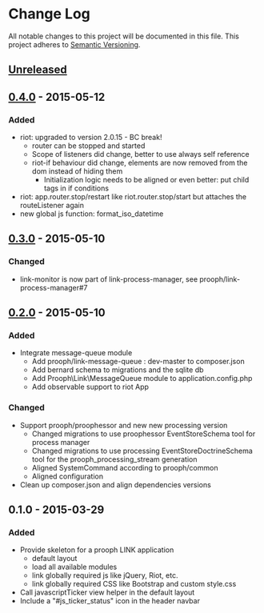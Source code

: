 # Change Log
All notable changes to this project will be documented in this file.
This project adheres to [Semantic Versioning](http://semver.org/).

## [Unreleased][unreleased]

## [0.4.0] - 2015-05-12
### Added
- riot: upgraded to version 2.0.15 - BC break!
  - router can be stopped and started
  - Scope of listeners did change, better to use always self reference
  - riot-if behaviour did change, elements are now removed from the dom instead of hiding them
    - Initialization logic needs to be aligned or even better: put child tags in if conditions
- riot: app.router.stop/restart like riot.router.stop/start but attaches the routeListener again
- new global js function: format_iso_datetime

## [0.3.0] - 2015-05-10

### Changed
- link-monitor is now part of link-process-manager, see prooph/link-process-manager#7

## [0.2.0] - 2015-05-10
### Added
- Integrate message-queue module
  - Add prooph/link-message-queue : dev-master to composer.json
  - Add bernard schema to migrations and the sqlite db
  - Add Prooph\Link\MessageQueue module to application.config.php
  - Add observable support to riot App

### Changed
- Support prooph/proophessor and new new processing version
  - Changed migrations to use proophessor EventStoreSchema tool for process manager
  - Changed migrations to use processing EventStoreDoctrineSchema tool for the prooph_processing_stream generation
  - Aligned SystemCommand according to prooph/common
  - Aligned configuration
- Clean up composer.json and align dependencies versions

## 0.1.0 - 2015-03-29
### Added
- Provide skeleton for a prooph LINK application
  - default layout
  - load all available modules
  - link globally required js like jQuery, Riot, etc.
  - link globally required CSS like Bootstrap and custom style.css
- Call javascriptTicker view helper in the default layout
- Include a "#js_ticker_status" icon in the header navbar

[unreleased]: https://github.com/prooph/link/compare/v0.4.0...HEAD
[0.4.0]: https://github.com/prooph/link/compare/v0.3.0...v0.4.0
[0.3.0]: https://github.com/prooph/link/compare/v0.2.0...v0.3.0
[0.2.0]: https://github.com/prooph/link/compare/v0.1.0...v0.2.0
